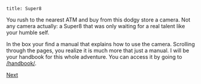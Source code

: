 ```
title: Super8
```
You rush to the nearest ATM and buy from this dodgy store a camera. Not any camera actually: a Super8 that was only waiting for a real talent like your humble self.

In the box your find a manual  that explains how to use the camera. Scrolling through the pages, you realize it is much more that just a manual. I will be your handbook for this whole adventure. You can access it by going to [/handbook/](/handbook/).

[Next](/settings/)
